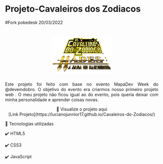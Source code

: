 # Projeto-Cavaleiros dos Zodiacos
#Fork pokedesk 20/03/2022
<div> 
<h1 align="center"> 
    <img src="src/imagens/logo.png" alt="Pokémon" width="200">
</h1>
</div>
<div>
<p align="justify">
Este projeto foi feito com base no evento MapaDev Week do @devemdobro. O objetivo do evento era criarmos nosso primeiro projeto web . O meu projeto não ficou igual ao do evento, pois queria deixar com minha personalidade e aprender coisas novas.

<p align="center"> 👀 Visualize o projeto aqui <br>
    [Link Projeto](https://lucianojunnior17.github.io/Cavaleiros-do-Zodiacos/)
 </p>

🚀 Tecnologias utilizadas

✔️ HTML5

✔️ CSS3

✔️ JavaScript
    

</div>


